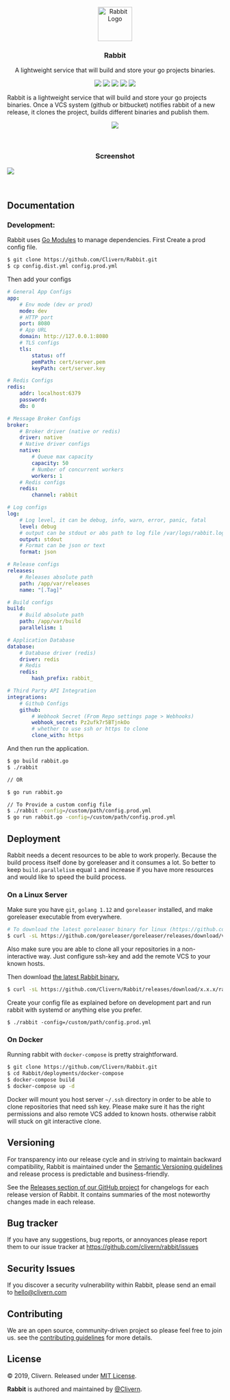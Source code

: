 <p align="center">
    <img alt="Rabbit Logo" src="https://raw.githubusercontent.com/Clivern/Rabbit/master/assets/img/logo.png" height="80" />
    <h3 align="center">Rabbit</h3>
    <p align="center">A lightweight service that will build and store your go projects binaries.</p>
    <p align="center">
        <a href="https://godoc.org/github.com/clivern/rabbit"><img src="https://godoc.org/github.com/clivern/rabbit?status.svg"></a>
        <a href="https://travis-ci.org/Clivern/Rabbit"><img src="https://travis-ci.org/Clivern/Rabbit.svg?branch=master"></a>
        <a href="https://github.com/Clivern/Rabbit/releases"><img src="https://img.shields.io/badge/Version-0.0.1-red.svg"></a>
        <a href="https://goreportcard.com/report/github.com/Clivern/Rabbit"><img src="https://goreportcard.com/badge/github.com/Clivern/Rabbit"></a>
        <a href="https://github.com/Clivern/Rabbit/blob/master/LICENSE"><img src="https://img.shields.io/badge/LICENSE-MIT-orange.svg"></a>
    </p>
</p>

Rabbit is a lightweight service that will build and store your go projects binaries. Once a VCS system (github or bitbucket) notifies rabbit of a new release, it clones the project, builds different binaries and publish them.

<p align="center">
    <img src="https://raw.githubusercontent.com/Clivern/Rabbit/master/assets/img/diagram.png?v=0.0.1" />
</p>
<br/>
<p align="center">
    <h3 align="center">Screenshot</h3>
    <img src="https://raw.githubusercontent.com/Clivern/Rabbit/master/assets/img/screenshot.png?v=0.0.1" />
</p>
<br/>

## Documentation

### Development:

Rabbit uses [Go Modules](https://github.com/golang/go/wiki/Modules) to manage dependencies. First Create a prod config file.

```bash
$ git clone https://github.com/Clivern/Rabbit.git
$ cp config.dist.yml config.prod.yml
```

Then add your configs

```yml
# General App Configs
app:
    # Env mode (dev or prod)
    mode: dev
    # HTTP port
    port: 8080
    # App URL
    domain: http://127.0.0.1:8080
    # TLS configs
    tls:
        status: off
        pemPath: cert/server.pem
        keyPath: cert/server.key

# Redis Configs
redis:
    addr: localhost:6379
    password:
    db: 0

# Message Broker Configs
broker:
    # Broker driver (native or redis)
    driver: native
    # Native driver configs
    native:
        # Queue max capacity
        capacity: 50
        # Number of concurrent workers
        workers: 1
    # Redis configs
    redis:
        channel: rabbit

# Log configs
log:
    # Log level, it can be debug, info, warn, error, panic, fatal
    level: debug
    # output can be stdout or abs path to log file /var/logs/rabbit.log
    output: stdout
    # Format can be json or text
    format: json

# Release configs
releases:
    # Releases absolute path
    path: /app/var/releases
    name: "[.Tag]"

# Build configs
build:
    # Build absolute path
    path: /app/var/build
    parallelism: 1

# Application Database
database:
    # Database driver (redis)
    driver: redis
    # Redis
    redis:
        hash_prefix: rabbit_

# Third Party API Integration
integrations:
    # Github Configs
    github:
        # Webhook Secret (From Repo settings page > Webhooks)
        webhook_secret: Pz2ufk7r5BTjnkOo
        # whether to use ssh or https to clone
        clone_with: https
```

And then run the application.

```bash
$ go build rabbit.go
$ ./rabbit

// OR

$ go run rabbit.go

// To Provide a custom config file
$ ./rabbit -config=/custom/path/config.prod.yml
$ go run rabbit.go -config=/custom/path/config.prod.yml
```

## Deployment

Rabbit needs a decent resources to be able to work properly. Because the build process itself done by goreleaser and it consumes a lot. So better to keep `build.parallelism` equal `1` and increase if you have more resources and would like to speed the build process.

### On a Linux Server

Make sure you have `git`, `golang 1.12` and `goreleaser` installed, and make goreleaser executable from everywhere.

```bash
# To download the latest goreleaser binary for linux (https://github.com/goreleaser/goreleaser/releases)
$ curl -sL https://github.com/goreleaser/goreleaser/releases/download/v0.108.0/goreleaser_Linux_x86_64.tar.gz | tar xz
```

Also make sure you are able to clone all your repositories in a non-interactive way. Just configure ssh-key and add the remote VCS to your known hosts.

Then download [the latest Rabbit binary.](https://github.com/Clivern/Rabbit/releases)

```bash
$ curl -sL https://github.com/Clivern/Rabbit/releases/download/x.x.x/rabbit_x.x.x_OS.tar.gz | tar xz
```

Create your config file as explained before on development part and run rabbit with systemd or anything else you prefer.

```
$ ./rabbit -config=/custom/path/config.prod.yml
```

### On Docker

Running rabbit with `docker-compose` is pretty straightforward.

```bash
$ git clone https://github.com/Clivern/Rabbit.git
$ cd Rabbit/deployments/docker-compose
$ docker-compose build
$ docker-compose up -d
```

Docker will mount you host server `~/.ssh` directory in order to be able to clone repositories that need ssh key. Please make sure it has the right permissions and also remote VCS added to known hosts. otherwise rabbit will stuck on git interactive clone.

## Versioning

For transparency into our release cycle and in striving to maintain backward compatibility, Rabbit is maintained under the [Semantic Versioning guidelines](https://semver.org/) and release process is predictable and business-friendly.

See the [Releases section of our GitHub project](https://github.com/clivern/rabbit/releases) for changelogs for each release version of Rabbit. It contains summaries of the most noteworthy changes made in each release.


## Bug tracker

If you have any suggestions, bug reports, or annoyances please report them to our issue tracker at https://github.com/clivern/rabbit/issues


## Security Issues

If you discover a security vulnerability within Rabbit, please send an email to [hello@clivern.com](mailto:hello@clivern.com)


## Contributing

We are an open source, community-driven project so please feel free to join us. see the [contributing guidelines](CONTRIBUTING.md) for more details.


## License

© 2019, Clivern. Released under [MIT License](https://opensource.org/licenses/mit-license.php).

**Rabbit** is authored and maintained by [@Clivern](http://github.com/clivern).
